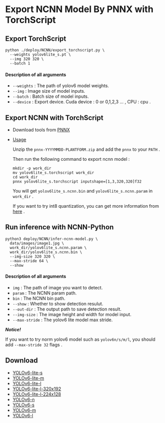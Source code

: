 # Export NCNN Model By PNNX with TorchScript

## Export TorchScript

```shell
python ./deploy/NCNN/export_torchscript.py \
  --weights yolov6lite_s.pt \
  --img 320 320 \
  --batch 1
```

#### Description of all arguments

- `--weights` : The path of yolov6 model weights.
- `--img` : Image size of model inputs.
- `--batch` : Batch size of model inputs.
- `--device` : Export device. Cuda device : 0 or 0,1,2,3 ... , CPU : cpu .

## Export NCNN with TorchScript

- Download tools from [PNNX](https://github.com/pnnx/pnnx/releases)
- [Usage](https://github.com/triple-Mu/ncnn/blob/master/tools/pnnx/README.md)

  Unzip the `pnnx-YYYYMMDD-PLANTFORM.zip` and add the `pnnx` to your `PATH` .

  Then run the following command to export ncnn model :

  ```shell
  mkdir -p work_dir
  mv yolov6lite_s.torchscript work_dir
  cd work_dir
  pnnx yolov6lite_s.torchscript inputshape=[1,3,320,320]f32
  ```

  You will get `yolov6lite_s.ncnn.bin` and `yolov6lite_s.ncnn.param` in `work_dir` .

  If you want to try int8 quantization, you can get more information from [here](https://github.com/Tencent/ncnn/blob/master/docs/how-to-use-and-FAQ/quantized-int8-inference.md) .

## Run inference with NCNN-Python

```shell
python3 deploy/NCNN/infer-ncnn-model.py \
  data/images/image1.jpg \
  work_dir/yolov6lite_s.ncnn.param \
  work_dir/yolov6lite_s.ncnn.bin \
  --img-size 320 320 \
  --max-stride 64 \
  --show
```

#### Description of all arguments

- `img` : The path of image you want to detect.
- `param` : The NCNN param path.
- `bin` : The NCNN bin path.
- `--show` : Whether to show detection resulut.
- `--out-dir` : The output path to save detection result.
- `--img-size` : The image height and width for model input.
- `--max-stride` : The yolov6 lite model max stride.

**_Notice!_**

If you want to try norm yolov6 model such as `yolov6n/s/m/l`, you should add `--max-stride 32` flags .

## Download

- [YOLOv6-lite-s]()
- [YOLOv6-lite-m]()
- [YOLOv6-lite-l]()
- [YOLOv6-lite-l-320x192]()
- [YOLOv6-lite-l-224x128]()
- [YOLOv6-n]()
- [YOLOv6-s]()
- [YOLOv6-m]()
- [YOLOv6-l]()
